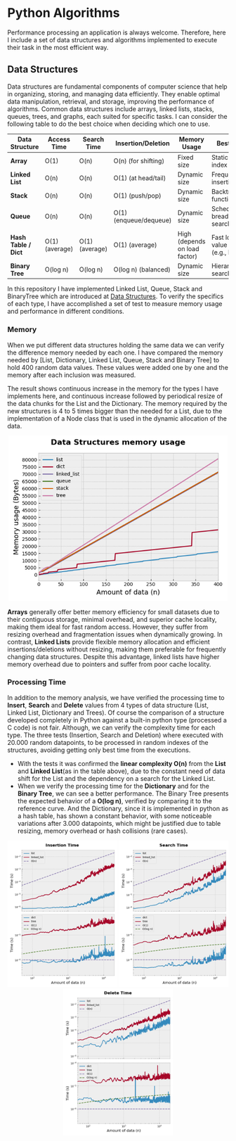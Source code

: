 # Python Algorithms

Performance processing an application is always welcome.
Therefore, here I include a set of data structures and algorithms implemented to 
execute their task in the most efficient way.

## Data Structures
Data structures are fundamental components of computer science that help in organizing,
storing, and managing data efficiently. 
They enable optimal data manipulation, retrieval, and storage, improving the performance of algorithms. 
Common data structures include arrays, linked lists, stacks, queues, trees, 
and graphs, each suited for specific tasks. 
I can consider the following table to do the best choice when deciding which one to use.

| **Data Structure**    | **Access Time** | **Search Time** | **Insertion/Deletion** | **Memory Usage** | **Best Use Cases** |
|-----------------------|----------------|-----------------|------------------------|------------------|---------------------|
| **Array**            | O(1)            | O(n)            | O(n) (for shifting)    | Fixed size       | Static data, fast index access |
| **Linked List**      | O(n)            | O(n)            | O(1) (at head/tail)    | Dynamic size     | Frequent insertions/deletions |
| **Stack**           | O(n)            | O(n)            | O(1) (push/pop)        | Dynamic size     | Backtracking, function calls |
| **Queue**           | O(n)            | O(n)            | O(1) (enqueue/dequeue) | Dynamic size     | Scheduling, breadth-first search |
| **Hash Table / Dict** | O(1) (average) | O(1) (average)  | O(1) (average)        | High (depends on load factor) | Fast lookups, key-value mapping (e.g., Python `dict`) |
| **Binary Tree**      | O(log n)        | O(log n)        | O(log n) (balanced)   | Dynamic size     | Hierarchical data, search trees |

In this repository I have implemented Linked List, Queue, Stack and BinaryTree which are introduced at
[Data Structures](src/data_structures). To verify the specifics of each type, I have accomplished a set of 
test to measure memory usage and performance in different conditions.

### Memory
When we put different data structures holding the same data we can verify the difference memory needed
by each one. I have compared the memory needed by [List, Dictionary, Linked List, Queue, Stack and Binary Tree]
to hold 400 random data values. These values were added one by one and the memory after each inclusion
was measured.

The result shows continuous increase in the memory for the types I have implements here, and continuous increase
followed by periodical resize of the data chunks for the List and the Dictionary. The memory required by 
the new structures is 4 to 5 times bigger than the needed for a List, due to the implementation of a Node
class that is used in the dynamic allocation of the data.

<p align="center">
 <img alt="Comparison of memory usage of data structures" src="src/outputs/memory_usage.png" width="500">
</p>

**Arrays** generally offer better memory efficiency for small datasets due to their contiguous storage, 
minimal overhead, and superior cache locality, making them ideal for fast random access. However, 
they suffer from resizing overhead and fragmentation issues when dynamically growing. 
In contrast, **Linked Lists** provide flexible memory allocation and efficient insertions/deletions without 
resizing, making them preferable for frequently changing data structures. Despite this advantage, 
linked lists have higher memory overhead due to pointers and suffer from poor cache locality.

### Processing Time
In addition to the memory analysis, we have verified the processing time to **Insert**, **Search** and **Delete**
values from 4 types of data structure (List, Linked List, Dictionary and Trees). Of course the comparison of a 
structure developed completely in Python against a built-in python type (processed a C code) is not fair. Although,
we can verify the complexity time for each type. The three tests (Insertion, Search and Deletion) where executed with 
20.000 random datapoints, to be processed in random indexes of the structures, avoiding getting only best time from the executions. 
- With the tests it was confirmed the **linear complexity O(n)** from the **List** and **Linked List**(as in the table above), 
due to the constant need of data shift for the List and the dependency on a search for the Linked List.
 - When we verify the processing time for the **Dictionary** and for the **Binary Tree**, we can see a better performance.
The Binary Tree presents the expected behavior of a **O(log n)**, verified by comparing it to the reference curve. 
And the Dictionary, since it is implemented in python as a hash table, has shown a constant behavior, with some
noticeable variations after 3.000 datapoints, which might be justified due to table resizing, memory overhead or 
hash collisions (rare cases).

<p align="center">
 <img alt="Insertion time comparison" src="src/outputs/insertion_time.png" width="250">
 <img alt="Search time comparison" src="src/outputs/search_time.png" width="250">
 <img alt="Delete time comparison" src="src/outputs/delete_time.png" width="250">
</p>